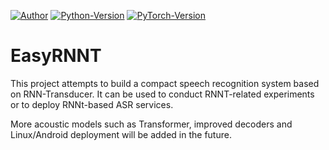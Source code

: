 [![Author](https://img.shields.io/badge/Author-Changhengyi-brightgreen)]() [![Python-Version](https://img.shields.io/badge/Python-3.9-blue)]() [![PyTorch-Version](https://img.shields.io/badge/PyTorch-1.9-red)]()

# EasyRNNT

This project attempts to build a compact speech recognition system based on RNN-Transducer. It can be used to conduct RNNT-related experiments or to deploy RNNt-based ASR services.

More acoustic models such as Transformer, improved decoders and Linux/Android deployment will be added in the future.

